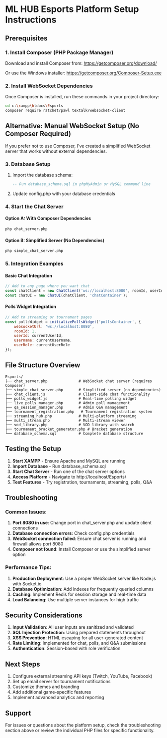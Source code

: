 # ML HUB Esports Platform Setup Instructions

## Prerequisites

### 1. Install Composer (PHP Package Manager)
Download and install Composer from: https://getcomposer.org/download/

Or use the Windows installer: https://getcomposer.org/Composer-Setup.exe

### 2. Install WebSocket Dependencies
Once Composer is installed, run these commands in your project directory:

```bash
cd c:\xampp\htdocs\Esports
composer require ratchet/pawl textalk/websocket-client
```

## Alternative: Manual WebSocket Setup (No Composer Required)

If you prefer not to use Composer, I've created a simplified WebSocket server that works without external dependencies.

### 3. Database Setup
1. Import the database schema:
   ```sql
   -- Run database_schema.sql in phpMyAdmin or MySQL command line
   ```

2. Update config.php with your database credentials

### 4. Start the Chat Server

#### Option A: With Composer Dependencies
```bash
php chat_server.php
```

#### Option B: Simplified Server (No Dependencies)
```bash
php simple_chat_server.php
```

### 5. Integration Examples

#### Basic Chat Integration
```javascript
// Add to any page where you want chat
const chatClient = new ChatClient('ws://localhost:8080', roomId, userId, username, userRole);
const chatUI = new ChatUI(chatClient, 'chatContainer');
```

#### Polls Widget Integration
```javascript
// Add to streaming or tournament pages
const pollsWidget = initializePollsWidget('pollsContainer', {
    websocketUrl: 'ws://localhost:8080',
    roomId: 1,
    userId: currentUserId,
    username: currentUsername,
    userRole: currentUserRole
});
```

## File Structure Overview

```
Esports/
├── chat_server.php              # WebSocket chat server (requires Composer)
├── simple_chat_server.php       # Simplified server (no dependencies)
├── chat_client.js               # Client-side chat functionality
├── polls_widget.js              # Real-time polling widget
├── live_polls_manager.php       # Admin poll management
├── qa_session_manager.php       # Admin Q&A management
├── tournament_registration.php   # Tournament registration system
├── streaming_hub.php            # Multi-platform streaming
├── multi_stream.php             # Multi-stream viewer
├── vod_library.php              # VOD library with search
├── tournament_bracket_generator.php # Bracket generation
└── database_schema.sql          # Complete database structure
```

## Testing the Setup

1. **Start XAMPP** - Ensure Apache and MySQL are running
2. **Import Database** - Run database_schema.sql
3. **Start Chat Server** - Run one of the chat server options
4. **Access Platform** - Navigate to http://localhost/Esports/
5. **Test Features** - Try registration, tournaments, streaming, polls, Q&A

## Troubleshooting

### Common Issues:

1. **Port 8080 in use**: Change port in chat_server.php and update client connections
2. **Database connection errors**: Check config.php credentials
3. **WebSocket connection failed**: Ensure chat server is running and firewall allows port 8080
4. **Composer not found**: Install Composer or use the simplified server option

### Performance Tips:

1. **Production Deployment**: Use a proper WebSocket server like Node.js with Socket.io
2. **Database Optimization**: Add indexes for frequently queried columns
3. **Caching**: Implement Redis for session storage and real-time data
4. **Load Balancing**: Use multiple server instances for high traffic

## Security Considerations

1. **Input Validation**: All user inputs are sanitized and validated
2. **SQL Injection Protection**: Using prepared statements throughout
3. **XSS Prevention**: HTML escaping for all user-generated content
4. **Rate Limiting**: Implemented for chat, polls, and Q&A submissions
5. **Authentication**: Session-based with role verification

## Next Steps

1. Configure external streaming API keys (Twitch, YouTube, Facebook)
2. Set up email server for tournament notifications
3. Customize themes and branding
4. Add additional game-specific features
5. Implement advanced analytics and reporting

## Support

For issues or questions about the platform setup, check the troubleshooting section above or review the individual PHP files for specific functionality.
